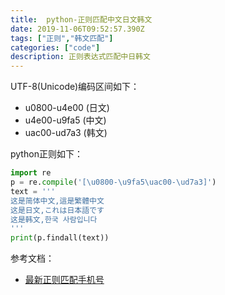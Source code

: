 ```yaml
---
title:  python-正则匹配中文日文韩文
date: 2019-11-06T09:52:57.390Z
tags: ["正则","韩文匹配"]
categories: ["code"]
description: 正则表达式匹配中日韩文
---
```


UTF-8(Unicode)编码区间如下：
- u0800-u4e00 (日文)
- u4e00-u9fa5 (中文)
- uac00-ud7a3 (韩文)


python正则如下：

```python
import re
p = re.compile('[\u0800-\u9fa5\uac00-\ud7a3]')
text = '''
这是简体中文,這是繁體中文
这是日文,これは日本語です
这是韩文,한국 사람입니다
'''
print(p.findall(text))
```

参考文档：

- [最新正则匹配手机号](https://sxy91.com/posts/regex-for-phone-number/)